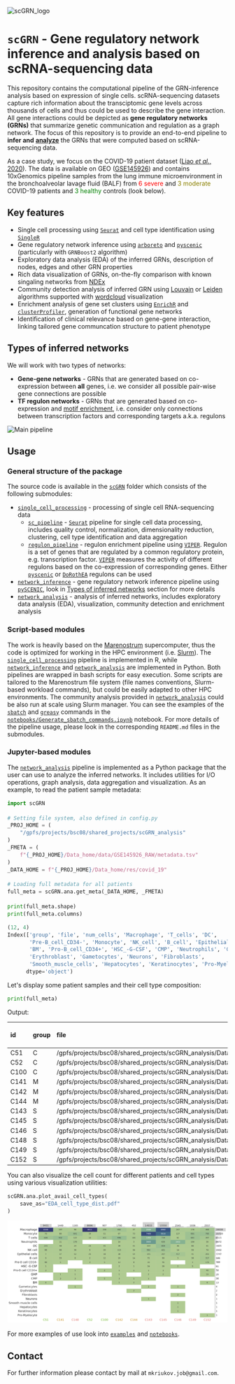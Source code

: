 ![scGRN_logo](https://raw.githubusercontent.com/masyahook/scGRN/main/docs/scGRN_logo.png)

# `scGRN` - Gene regulatory network inference and analysis based on scRNA-sequencing data

This repository contains the computational pipeline of the GRN-inference analysis based on expression of single cells. scRNA-sequencing datasets capture rich information about the transciptomic gene levels across thousands of cells and thus could be used to describe the gene interaction. All gene interactions could be depicted as **gene regulatory networks (GRNs)** that summarize genetic communication and regulation as a graph network. The focus of this repository is to provide an end-to-end pipeline to **infer and** <ins>**analyze**</ins> the GRNs that were computed based on scRNA-sequencing data.

As a case study, we focus on the COVID-19 patient dataset ([Liao *et al.*, 2020](https://www.nature.com/articles/s41591-020-0901-9)). The data is available on GEO ([GSE145926](https://www.ncbi.nlm.nih.gov/geo/query/acc.cgi?acc=GSE145926)) and contains 10xGenomics pipeline samples from the lung immune microenvironment in the bronchoalveolar lavage fluid (BALF) from <span style="color:red">6 severe</span> and <span style="color:#8B8000">3 moderate</span> COVID-19 patients and <span style="color:green">3 healthy</span> controls (look below).

## Key features

- Single cell processing using [`Seurat`](https://satijalab.org/seurat/) and cell type identification using [`SingleR`](https://bioconductor.org/packages/release/bioc/html/SingleR.html)
- Gene regulatory network inference using [`arboreto`](https://arboreto.readthedocs.io) and [`pyscenic`](https://pyscenic.readthedocs.io) (particularly with `GRNBoost2` algorithm)
- Exploratory data analysis (EDA) of the inferred GRNs, description of nodes, edges and other GRN properties
- Rich data visualization of GRNs, on-the-fly comparison with known singaling networks from [NDEx](https://www.ndexbio.org)
- Community detection analysis of inferred GRN using [Louvain](https://python-louvain.readthedocs.io/en/latest/index.html) or [Leiden](https://leidenalg.readthedocs.io/en/stable/index.html) algorithms supported with [wordcloud](https://github.com/amueller/word_cloud) visualization
- Enrichment analysis of gene set clusters using [`EnrichR`](https://maayanlab.cloud/Enrichr/) and [`clusterProfiler`](https://yulab-smu.top/biomedical-knowledge-mining-book/enrichment-overview.html), generation of functional gene networks
- Identification of clinical relevance based on gene-gene interaction, linking tailored gene communcation structure to patient phenotype

## Types of inferred networks

We will work with two types of networks:

- **Gene-gene networks** - GRNs that are generated based on co-expression between **all** genes, i.e. we consider all possible pair-wise gene connections are possible
- **TF regulon networks** - GRNs that are generated based on co-expression and [motif enrichment](https://www.nature.com/articles/nmeth.4463#Abs2), i.e. consider only connections between transcription factors and corresponding targets a.k.a. regulons

![Main pipeline](https://raw.githubusercontent.com/masyahook/scGRN/main/docs/main_pipeline.png)

## Usage

### General structure of the package

The source code is available in the [`scGRN`](https://github.com/masyahook/scGRN/tree/main/scGRN) folder which consists of the following submodules:

- [`single_cell_processing`](scGRN/single_cell_processing/) - processing of single cell RNA-sequencing data
  - [`sc_pipeline`](scGRN/single_cell_processing/sc_pipeline/) - [`Seurat`](https://satijalab.org/seurat/) pipeline for single cell data processing, includes quality control, normalization, dimensionality reduction, clustering, cell type identification and data aggregation
  - [`regulon_pipeline`](scGRN/single_cell_processing/regulon_pipeline/) - regulon enrichment pipeline using [`VIPER`](https://viper.readthedocs.io/en/latest/). Regulon is a set of genes that are regulated by a common regulatory protein, e.g. transcription factor. [`VIPER`](https://viper.readthedocs.io/en/latest/) measures the activity of different regulons based on the co-expression of corresponding genes. Either [`pyscenic`](https://pyscenic.readthedocs.io) or [`DoRothEA`](https://saezlab.github.io/dorothea/) regulons can be used
- [`network_inference`](scGRN/network_inference/) - gene regulatory network inference pipeline using [`pySCENIC`](https://pyscenic.readthedocs.io/en/latest/), look in [Types of inferred networks](#types-of-inferred-networks) section for more details
- [`network_analysis`](scGRN/network_analysis/) - analysis of inferred networks, includes exploratory data analysis (EDA), visualization, community detection and enrichment analysis

### Script-based modules

The work is heavily based on the [Marenostrum](https://www.bsc.es/marenostrum/marenostrum) supercomputer, thus the code is optimized for working in the HPC environment (i.e. [Slurm](https://slurm.schedmd.com)). The [`single_cell_processing`](scGRN/single_cell_processing/) pipeline is implemented in R, while [`network_inference`](scGRN/network_inference/) and [`network_analysis`](scGRN/network_analysis/) are implemented in Python. Both pipelines are wrapped in bash scripts for easy execution. Some scripts are tailored to the Marenostrum file system (file names conventions, Slurm-based workload commands), but could be easily adapted to other HPC environments. The community analysis provided in [`network_analysis`](scGRN/network_analysis/) could be also run at scale using Slurm manager. You can see the examples of the [`sbatch`](https://slurm.schedmd.com/sbatch.html) and [`greasy`](https://www.bsc.es/marenostrum/marenostrum/available-software/greasy) commands in the [`notebooks/Generate_sbatch_commands.ipynb`](notebooks/Generate_sbatch_commands.ipynb) notebook. For more details of the pipeline usage, please look in the corresponding `README.md` files in the submodules.

### Jupyter-based modules

The [`network_analysis`](scGRN/network_analysis/) pipeline is implemented as a Python package that the user can use to analyze the inferred networks. It includes utilities for I/O operations, graph analysis, data aggregation and visualization. As an example, to read the patient sample metadata:

```python
import scGRN

# Setting file system, also defined in config.py
_PROJ_HOME = (
    "/gpfs/projects/bsc08/shared_projects/scGRN_analysis"
)
_FMETA = (
    f"{_PROJ_HOME}/Data_home/data/GSE145926_RAW/metadata.tsv"
)
_DATA_HOME = f"{_PROJ_HOME}/Data_home/res/covid_19"

# Loading full metadata for all patients
full_meta = scGRN.ana.get_meta(_DATA_HOME, _FMETA)

print(full_meta.shape)
print(full_meta.columns)
```

```python
(12, 4)
Index(['group', 'file', 'num_cells', 'Macrophage', 'T_cells', 'DC',
       'Pre-B_cell_CD34-', 'Monocyte', 'NK_cell', 'B_cell', 'Epithelial_cells',
       'BM', 'Pro-B_cell_CD34+', 'HSC_-G-CSF', 'CMP', 'Neutrophils', 'GMP',
       'Erythroblast', 'Gametocytes', 'Neurons', 'Fibroblasts',
       'Smooth_muscle_cells', 'Hepatocytes', 'Keratinocytes', 'Pro-Myelocyte'],
      dtype='object')
```

Let's display some patient samples and their cell type composition:

```python
print(full_meta)
```

Output:

| id   | group   | file                                                                                                                           |   num_cells |   Macrophage |   T_cells |   DC |   Pre-B_cell_CD34- |   Monocyte |   NK_cell |   B_cell |   Epithelial_cells |   BM |   Pro-B_cell_CD34+ |   HSC_-G-CSF |   CMP |   Neutrophils |   GMP |   Erythroblast |   Gametocytes |   Neurons |   Fibroblasts |   Smooth_muscle_cells |   Hepatocytes |   Keratinocytes |   Pro-Myelocyte |
|:-----|:--------|:-------------------------------------------------------------------------------------------------------------------------------|------------:|-------------:|----------:|-----:|-------------------:|-----------:|----------:|---------:|-------------------:|-----:|-------------------:|-------------:|------:|--------------:|------:|---------------:|--------------:|----------:|--------------:|----------------------:|--------------:|----------------:|----------------:|
| C51  | C       | /gpfs/projects/bsc08/shared_projects/scGRN_analysis/Data_home/data/GSE145926_RAW/GSM4475048_C51_filtered_feature_bc_matrix.h5  |        9431 |         8348 |       608 |  215 |                 98 |         70 |        68 |        9 |                  7 |    4 |                  3 |            1 |   nan |           nan |   nan |            nan |           nan |       nan |           nan |                   nan |           nan |             nan |             nan |
| C52  | C       | /gpfs/projects/bsc08/shared_projects/scGRN_analysis/Data_home/data/GSE145926_RAW/GSM4475049_C52_filtered_feature_bc_matrix.h5  |        8696 |         8611 |        13 |   23 |                  3 |         14 |         5 |        2 |                 25 |  nan |                nan |          nan |   nan |           nan |   nan |            nan |           nan |       nan |           nan |                   nan |           nan |             nan |             nan |
| C100 | C       | /gpfs/projects/bsc08/shared_projects/scGRN_analysis/Data_home/data/GSE145926_RAW/GSM4475050_C100_filtered_feature_bc_matrix.h5 |         907 |          338 |       411 |   45 |                  5 |         51 |        20 |       12 |                 18 |  nan |                  2 |          nan |     5 |           nan |   nan |            nan |           nan |       nan |           nan |                   nan |           nan |             nan |             nan |
| C141 | M       | /gpfs/projects/bsc08/shared_projects/scGRN_analysis/Data_home/data/GSE145926_RAW/GSM4339769_C141_filtered_feature_bc_matrix.h5 |        1449 |          197 |       932 |   48 |                  5 |         86 |        96 |       33 |                 37 |  nan |                nan |          nan |     3 |            11 |     1 |            nan |           nan |       nan |           nan |                   nan |           nan |             nan |             nan |
| C142 | M       | /gpfs/projects/bsc08/shared_projects/scGRN_analysis/Data_home/data/GSE145926_RAW/GSM4339770_C142_filtered_feature_bc_matrix.h5 |        1790 |          482 |       996 |   39 |                 13 |         67 |       113 |       20 |                 38 |    1 |                  1 |            2 |     3 |            14 |     1 |            nan |           nan |       nan |           nan |                   nan |           nan |             nan |             nan |
| C144 | M       | /gpfs/projects/bsc08/shared_projects/scGRN_analysis/Data_home/data/GSE145926_RAW/GSM4339772_C144_filtered_feature_bc_matrix.h5 |         452 |           37 |       181 |   41 |                  8 |         73 |        34 |       14 |                 54 |    2 |                  1 |            1 |     1 |             3 |   nan |              2 |           nan |       nan |           nan |                   nan |           nan |             nan |             nan |
| C143 | S       | /gpfs/projects/bsc08/shared_projects/scGRN_analysis/Data_home/data/GSE145926_RAW/GSM4339771_C143_filtered_feature_bc_matrix.h5 |       14933 |         2048 |      1394 |  154 |                 33 |       7489 |       562 |       72 |                145 |  nan |                  1 |           24 |     1 |          3005 |     2 |            nan |             2 |         1 |           nan |                   nan |           nan |             nan |             nan |
| C145 | S       | /gpfs/projects/bsc08/shared_projects/scGRN_analysis/Data_home/data/GSE145926_RAW/GSM4339773_C145_filtered_feature_bc_matrix.h5 |       15550 |         6960 |       719 |  859 |                 46 |       5616 |       421 |       58 |                207 |  nan |                  1 |           26 |   nan |           635 |     2 |            nan |           nan |       nan |           nan |                   nan |           nan |             nan |             nan |
| C146 | S       | /gpfs/projects/bsc08/shared_projects/scGRN_analysis/Data_home/data/GSE145926_RAW/GSM4339774_C146_filtered_feature_bc_matrix.h5 |        2545 |          247 |        61 |   36 |                nan |        127 |        14 |        3 |                417 |  nan |                nan |            2 |   nan |          1632 |   nan |            nan |             1 |       nan |             2 |                     1 |             1 |               1 |             nan |
| C148 | S       | /gpfs/projects/bsc08/shared_projects/scGRN_analysis/Data_home/data/GSE145926_RAW/GSM4475051_C148_filtered_feature_bc_matrix.h5 |        1165 |           98 |       122 |   24 |                nan |        641 |        36 |        8 |                 52 |  nan |                  1 |          nan |     3 |           178 |     1 |            nan |             1 |       nan |           nan |                   nan |           nan |             nan |             nan |
| C149 | S       | /gpfs/projects/bsc08/shared_projects/scGRN_analysis/Data_home/data/GSE145926_RAW/GSM4475052_C149_filtered_feature_bc_matrix.h5 |        1936 |          176 |       681 |   80 |                  1 |        691 |        59 |       38 |                 41 |  nan |                nan |            5 |   nan |           164 |   nan |            nan |           nan |       nan |           nan |                   nan |           nan |             nan |             nan |
| C152 | S       | /gpfs/projects/bsc08/shared_projects/scGRN_analysis/Data_home/data/GSE145926_RAW/GSM4475053_C152_filtered_feature_bc_matrix.h5 |        2557 |          466 |       397 |   41 |                176 |        795 |        74 |      317 |                201 |    6 |                 40 |          nan |   nan |            30 |    13 |            nan |           nan |       nan |           nan |                   nan |           nan |             nan |               1 |

You can also visualize the cell count for different patients and cell types using various visualization utilities:

```python
scGRN.ana.plot_avail_cell_types(
    save_as="EDA_cell_type_dist.pdf"
)
```

![Cell count distribution among patients and cell types](docs/EDA_cell_type_dist.png)

For more examples of use look into [`examples`](examples/) and [`notebooks`](notebooks/).

## Contact

For further information please contact by mail at `mkriukov.job@gmail.com`.
